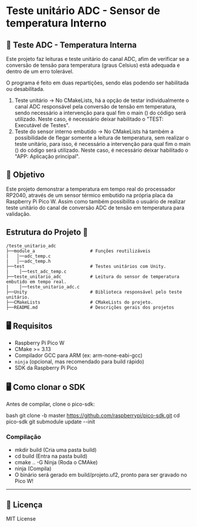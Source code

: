 # Teste unitário ADC - Sensor de temperatura Interno

## 📝 Teste ADC - Temperatura Interna 
Este projeto faz leituras e teste unitário do canal ADC, afim de verificar se a conversão de tensão para temperatura (graus Celsius) está adequada e dentro de um erro tolerável. 

O programa é feito em duas repartições, sendo elas podendo ser habilitada ou desabilitada.

 1. Teste unitário -> No CMakeLists, há a opção de testar individualmente o canal ADC responsável pela conversão de tensão em temperatura, sendo necessário a intervenção para qual fim o main () do código será utilizado. Neste caso, é necessário deixar habilitado o "TEST: Executável de Testes".
 2. Teste do sensor interno embutido -> No CMakeLists há também a possibilidade de flegar somente a leitura de temperatura, sem realizar o teste unitário, para isso, é necessário a intervenção para qual fim o main () do código será utilizado. Neste caso, é necessário deixar habilitado o "APP: Aplicação principal".

## 🎯 Objetivo
Este projeto demonstrar a temperatura em tempo real do processador RP2040, através de um sensor térmico embutido na própria placa da Raspberry Pi Pico W. Assim como também possibilita o usuário de realizar teste unitário do canal de conversão ADC de tensão em temperatura para validação. 

## Estrutura do Projeto 📂
```
/teste_unitario_adc
├──module_a                     # Funções reutilizáveis
|   │──adc_temp.c
|   │──adc_temp.h
├──test                         # Testes unitários com Unity.
|    │──test_adc_temp.c           
├──teste_unitario_adc           # Leitura do sensor de temperatura embutido em tempo real.
|    │──teste_unitario_adc.c    
├──Unity                        # Biblioteca responsável pelo teste unitário.
├──CMakeLists                   # CMakeLists do projeto.
├──README.md                    # Descrições gerais dos projetos
```

## 🖥️ Requisitos

- Raspberry Pi Pico W
- CMake >= 3.13
- Compilador GCC para ARM (ex: arm-none-eabi-gcc)
- `ninja` (opcional, mas recomendado para build rápido)
- SDK da Raspberry Pi Pico

## 🖥️ Como clonar o SDK

Antes de compilar, clone o pico-sdk:

bash
git clone -b master https://github.com/raspberrypi/pico-sdk.git
cd pico-sdk
git submodule update --init

### Compilação

- mkdir build (Cria uma pasta build)
- cd build (Entra na pasta build)
- cmake .. -G Ninja (Roda o CMAke)
- ninja (Compila)
- O binário será gerado em build/projeto.uf2, pronto para ser gravado no Pico W!

---
## 📜 Licença
MIT License
